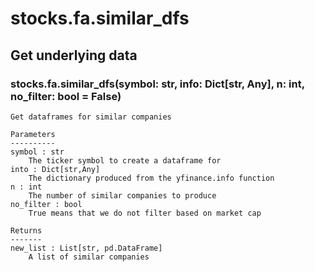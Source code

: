 # stocks.fa.similar_dfs

## Get underlying data 
### stocks.fa.similar_dfs(symbol: str, info: Dict[str, Any], n: int, no_filter: bool = False)


    Get dataframes for similar companies

    Parameters
    ----------
    symbol : str
        The ticker symbol to create a dataframe for
    into : Dict[str,Any]
        The dictionary produced from the yfinance.info function
    n : int
        The number of similar companies to produce
    no_filter : bool
        True means that we do not filter based on market cap

    Returns
    -------
    new_list : List[str, pd.DataFrame]
        A list of similar companies
